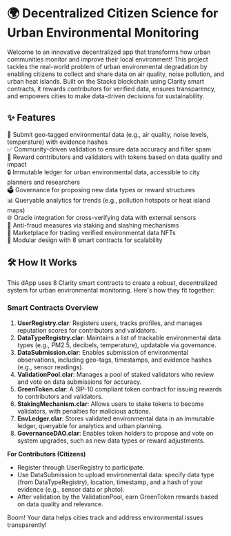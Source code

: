 # 🌍 Decentralized Citizen Science for Urban Environmental Monitoring

Welcome to an innovative decentralized app that transforms how urban communities monitor and improve their local environment! This project tackles the real-world problem of urban environmental degradation by enabling citizens to collect and share data on air quality, noise pollution, and urban heat islands. Built on the Stacks blockchain using Clarity smart contracts, it rewards contributors for verified data, ensures transparency, and empowers cities to make data-driven decisions for sustainability.

## ✨ Features

📍 Submit geo-tagged environmental data (e.g., air quality, noise levels, temperature) with evidence hashes  
✅ Community-driven validation to ensure data accuracy and filter spam  
💸 Reward contributors and validators with tokens based on data quality and impact  
🔒 Immutable ledger for urban environmental data, accessible to city planners and researchers  
🗳️ Governance for proposing new data types or reward structures  
📊 Queryable analytics for trends (e.g., pollution hotspots or heat island maps)  
🌐 Oracle integration for cross-verifying data with external sensors  
🚫 Anti-fraud measures via staking and slashing mechanisms  
🛒 Marketplace for trading verified environmental data NFTs  
🔄 Modular design with 8 smart contracts for scalability

## 🛠 How It Works

This dApp uses 8 Clarity smart contracts to create a robust, decentralized system for urban environmental monitoring. Here's how they fit together:

### Smart Contracts Overview
1. **UserRegistry.clar**: Registers users, tracks profiles, and manages reputation scores for contributors and validators.
2. **DataTypeRegistry.clar**: Maintains a list of trackable environmental data types (e.g., PM2.5, decibels, temperature), updatable via governance.
3. **DataSubmission.clar**: Enables submission of environmental observations, including geo-tags, timestamps, and evidence hashes (e.g., sensor readings).
4. **ValidationPool.clar**: Manages a pool of staked validators who review and vote on data submissions for accuracy.
5. **GreenToken.clar**: A SIP-10 compliant token contract for issuing rewards to contributors and validators.
6. **StakingMechanism.clar**: Allows users to stake tokens to become validators, with penalties for malicious actions.
7. **EnvLedger.clar**: Stores validated environmental data in an immutable ledger, queryable for analytics and urban planning.
8. **GovernanceDAO.clar**: Enables token holders to propose and vote on system upgrades, such as new data types or reward adjustments.

**For Contributors (Citizens)**  
- Register through UserRegistry to participate.  
- Use DataSubmission to upload environmental data: specify data type (from DataTypeRegistry), location, timestamp, and a hash of your evidence (e.g., sensor data or photo).  
- After validation by the ValidationPool, earn GreenToken rewards based on data quality and relevance.  

Boom! Your data helps cities track and address environmental issues transparently!
